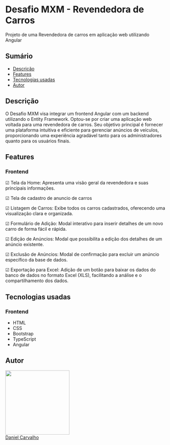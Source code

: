 # Desafio MXM - Revendedora de Carros

Projeto de uma Revendedora de carros em aplicação web utilizando Angular

## Sumário

- [Descrição](#descrição)
- [Features](#features)
- [Tecnologias usadas](#tecnologias-usadas)
- [Autor](#autor)
<!-- - [Deploy](#deploy) -->

## Descrição
O Desafio MXM visa integrar um frontend Angular com um backend utilizando o Entity Framework. Optou-se por criar uma aplicação web voltada para uma revendedora de carros. Seu objetivo principal é fornecer uma plataforma intuitiva e eficiente para gerenciar anúncios de veículos, proporcionando uma experiência agradável tanto para os administradores quanto para os usuários finais.


## Features

### Frontend

☑ Tela da Home: Apresenta uma visão geral da revendedora e suas principais informações.

☑ Tela de cadastro de anuncio de carros

☑ Listagem de Carros: Exibe todos os carros cadastrados, oferecendo uma visualização clara e organizada.

☑ Formulário de Adição: Modal interativo para inserir detalhes de um novo carro de forma fácil e rápida.

☑ Edição de Anúncios: Modal que possibilita a edição dos detalhes de um anúncio existente.

☑ Exclusão de Anúncios: Modal de confirmação para excluir um anúncio específico da base de dados.

☑ Exportação para Excel: Adição de um botão para baixar os dados do banco de dados no formato Excel (XLS), facilitando a análise e o compartilhamento dos dados.


## Tecnologias usadas

### Frontend

- HTML
- CSS
- Bootstrap
- TypeScript
- Angular



## Autor



<div align=""><img src="https://avatars.githubusercontent.com/u/104596788?v=4" width="200px;" alt=""/></div>

<div align=""><a href="https://github.com/DanieelCarvalho](https://www.linkedin.com/in/daniel-carvalho-dev/">Daniel Carvalho</a></div>







<!-- ## Deploy

O deploy do projeto foi feito no serviço Vercel.

🚀 Deploy: https://pac-pay.vercel.app/inicio -->

